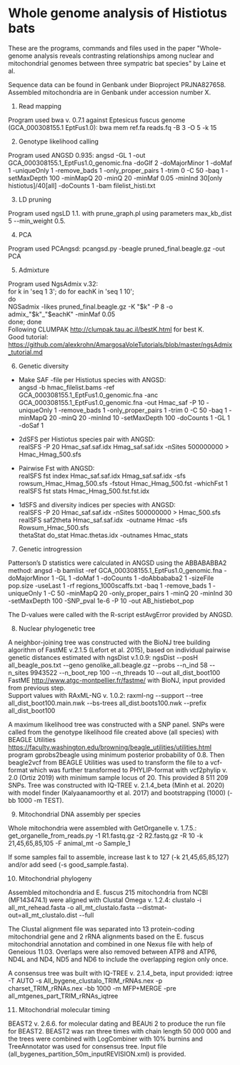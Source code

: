 # Whole genome analysis of Histiotus bats
These are the programs, commands and files used in the paper "Whole-genome analysis reveals contrasting relationships among nuclear and mitochondrial genomes between three sympatric bat species" by Laine et al.

Sequence data can be found in Genbank under Bioproject PRJNA827658.  
Assembled mitochondria are in Genbank under accession number X.

1. Read mapping 

Program used bwa v. 0.7.1 against Eptesicus fuscus genome (GCA_000308155.1 EptFus1.0): bwa mem ref.fa reads.fq -B 3 -O 5 -k 15

2. Genotype likelihood calling 

Program used ANGSD 0.935: angsd -GL 1 -out GCA_000308155.1_EptFus1.0_genomic.fna -doGlf 2 -doMajorMinor 1 -doMaf 1 -uniqueOnly 1 -remove_bads 1 -only_proper_pairs 1 -trim 0 -C 50 -baq 1 -setMaxDepth 100 -minMapQ 20 -minQ 20 -minMaf 0.05 -minInd 30[only histiotus]/40[all] -doCounts 1 -bam filelist_histi.txt

3. LD pruning 

Program used ngsLD 1.1. with prune_graph.pl using parameters max_kb_dist 5 --min_weight 0.5.

4. PCA 

Program used PCAngsd: pcangsd.py -beagle pruned_final.beagle.gz -out PCA

5. Admixture 

Program used NgsAdmix v.32:  
for k in 'seq 1 3'; do for eachK in 'seq 1 10';  
do  
NGSadmix -likes pruned_final.beagle.gz -K "$k" -P 8 -o admix_"$k"_"$eachK" -minMaf 0.05  
done; done  
Following CLUMPAK http://clumpak.tau.ac.il/bestK.html for best K.  
Good tutorial: https://github.com/alexkrohn/AmargosaVoleTutorials/blob/master/ngsAdmix_tutorial.md

6. Genetic diversity 

- Make SAF -file per Histiotus species with ANGSD:  
angsd -b hmac_filelist.bams -ref GCA_000308155.1_EptFus1.0_genomic.fna -anc GCA_000308155.1_EptFus1.0_genomic.fna -out Hmac_saf -P 10 -uniqueOnly 1 -remove_bads 1 -only_proper_pairs 1 -trim 0 -C 50 -baq 1 -minMapQ 20 -minQ 20 -minInd 10 -setMaxDepth 100 -doCounts 1 -GL 1 -doSaf 1

- 2dSFS per Histiotus species pair with ANGSD:  
realSFS -P 20 Hmac_saf.saf.idx Hmag_saf.saf.idx -nSites 500000000 > Hmac_Hmag_500.sfs

- Pairwise Fst with ANGSD:  
realSFS fst index Hmac_saf.saf.idx Hmag_saf.saf.idx -sfs rowsum_Hmac_Hmag_500.sfs -fstout Hmac_Hmag_500.fst -whichFst 1  
realSFS fst stats Hmac_Hmag_500.fst.fst.idx

- 1dSFS and diversity indices per species with ANGSD:  
realSFS -P 20 Hmac_saf.saf.idx -nSites 500000000 > Hmac_500.sfs  
realSFS saf2theta Hmac_saf.saf.idx  -outname Hmac -sfs Rowsum_Hmac_500.sfs  
thetaStat do_stat Hmac.thetas.idx -outnames Hmac_stats  

7. Genetic introgression 

Patterson’s D statistics were calculated in ANGSD using the ABBABABBA2 method: angsd -b bamlist -ref GCA_000308155.1_EptFus1.0_genomic.fna -doMajorMinor 1 -GL 1 -doMaf 1 -doCounts 1 -doAbbababa2 1 -sizeFile pop.size -useLast 1 -rf regions_1000scaffs.txt -baq 1 -remove_bads 1 -uniqueOnly 1 -C 50 -minMapQ 20 -only_proper_pairs 1 -minQ 20 -minInd 30 -setMaxDepth 100 -SNP_pval 1e-6 -P 10 -out AB_histiebot_pop

The D-values were called with the R-script estAvgError provided by ANGSD.  

8. Nuclear phylogenetic tree 

A neighbor-joining tree was constructed with the BioNJ tree building algorithm of FastME v.2.1.5 (Lefort et al. 2015), based on individual pairwise genetic distances estimated with ngsDist v.1.0.9: ngsDist --posH all_beagle_pos.txt --geno genolike_all.beagle.gz --probs --n_ind 58 --n_sites 9943522 --n_boot_rep 100 --n_threads 10 --out all_dist_boot100  
FastME http://www.atgc-montpellier.fr/fastme/ with BioNJ, input provided from previous step.  
Support values with RAxML-NG v. 1.0.2: raxml-ng --support --tree all_dist_boot100.main.nwk --bs-trees all_dist.boots100.nwk --prefix all_dist_boot100  

A maximum likelihood tree was constructed with a SNP panel. SNPs were called from the genotype likelihood file created above (all species) with BEAGLE Utilities https://faculty.washington.edu/browning/beagle_utilities/utilities.html program gprobs2beagle using minimum posterior probability of 0.8. Then beagle2vcf from BEAGLE Utilities was used to transform the file to a vcf-format which was further transformed to PHYLIP-format with vcf2phylip v. 2.0 (Ortiz 2019) with minimum sample locus of 20. This provided 8 511 209 SNPs. Tree was constructed with IQ-TREE v. 2.1.4_beta (Minh et al. 2020) with model finder (Kalyaanamoorthy et al. 2017) and bootstrapping (1000) (-bb 1000 -m TEST). 

9. Mitochondrial DNA assembly per species 

Whole mitochondria were assembled with GetOrganelle v. 1.7.5.: get_organelle_from_reads.py -1 R1.fastq.gz -2 R2.fastq.gz -R 10 -k 21,45,65,85,105 -F animal_mt -o Sample_1  

If some samples fail to assemble, increase last k to 127 (-k 21,45,65,85,127) and/or add seed (-s good_sample.fasta).

10. Mitochondrial phylogeny 

Assembled mitochondria and E. fuscus 215 mitochondria from NCBI (MF143474.1) were aligned with Clustal Omega v. 1.2.4: clustalo -i all_mt_rehead.fasta -o all_mt_clustalo.fasta --distmat-out=all_mt_clustalo.dist --full

The Clustal alignment file was separated into 13 protein-coding mitochondrial gene and 2 rRNA alignments based on the E. fuscus mitochondrial annotation and combined in one Nexus file with help of Geneious 11.03. Overlaps were also removed between ATP8 and ATP6, ND4L and ND4, ND5 and ND6 to include the overlapping region only once.

A consensus tree was built with IQ-TREE v. 2.1.4_beta, input provided: iqtree -T AUTO -s All_bygene_clustalo_TRIM_rRNAs.nex -p charset_TRIM_rRNAs.nex -bb 1000 -m MFP+MERGE -pre all_mtgenes_part_TRIM_rRNAs_iqtree

11. Mitochondrial molecular timing 

BEAST2 v. 2.6.6. for molecular dating and BEAUti 2 to produce the run file for BEAST2. BEAST2 was ran three times with chain length 50 000 000 and the trees were combined with LogCombiner with 10% burnins and TreeAnnotator was used for consensus tree. Input file (all_bygenes_partition_50m_inputREVISION.xml) is provided. 
